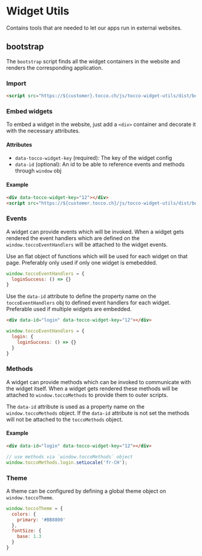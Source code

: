 # Widget Utils

Contains tools that are needed to let our apps run in external websites.

## bootstrap

The `bootstrap` script finds all the widget containers in the website and renders the corresponding application.

### Import

```html
<script src="https://${customer}.tocco.ch/js/tocco-widget-utils/dist/bootstrap.js"/>
```

### Embed widgets

To embed a widget in the website, just add a `<div>` container and decorate it with the necessary attributes.

#### Attributes

- `data-tocco-widget-key` (required): The key of the widget config
- `data-id` (optional): An id to be able to reference events and methods through `window` obj

#### Example

```html
<div data-tocco-widget-key="12"></div>
<script src="https://${customer.tocco.ch}/js/tocco-widget-utils/dist/bootstrap.js"></script>
```

### Events
A widget can provide events which will be invoked. When a widget gets rendered the event handlers which are defined on the `window.toccoEventHandlers` will be attached to the widget events.

Use an flat object of functions which will be used for each widget on that page. Preferably only used if only one widget is emebedded.
```js
window.toccoEventHandlers = {
  loginSuccess: () => {}
}
```

Use the `data-id` attribute to define the property name on the `toccoEventHandlers` obj to defined event handlers for each widget. Preferable used if multiple widgets are embedded.
```html
<div data-id="login" data-tocco-widget-key="12"></div>
```

```js
window.toccoEventHandlers = {
  login: {
    loginSuccess: () => {}
  }
}
```

### Methods
A widget can provide methods which can be invoked to communicate with the widget itself.
When a widget gets rendered these methods will be attached to `window.toccoMethods` to provide them to outer scripts.

The `data-id` attribute is used as a property name on the `window.toccoMethods` object. If the `data-id` attribute is not set the methods will not be attached to the `toccoMethods` object.

#### Example
```html
<div data-id="login" data-tocco-widget-key="12"></div>
```
```js
// use methods via `window.toccoMethods` object
window.toccoMethods.login.setLocale('fr-CH');
```

### Theme

A theme can be configured by defining a global theme object on `window.toccoTheme`.
```js
window.toccoTheme = {
  colors: {
    primary: '#BB8800'
  },
  fontSize: {
    base: 1.3
  }
}
```
